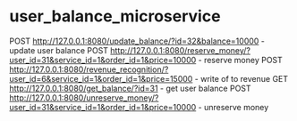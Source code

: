 # user_balance_microservice

POST http://127.0.0.1:8080/update_balance/?id=32&balance=10000 - update user balance
POST http://127.0.0.1:8080/reserve_money/?user_id=31&service_id=1&order_id=1&price=10000 - reserve money
POST http://127.0.0.1:8080/revenue_recognition/?user_id=6&service_id=1&order_id=1&price=15000 - write of to revenue
GET http://127.0.0.1:8080/get_balance/?id=31 - get user balance
POST http://127.0.0.1:8080/unreserve_money/?user_id=31&service_id=1&order_id=1&price=10000 - unreserve money
